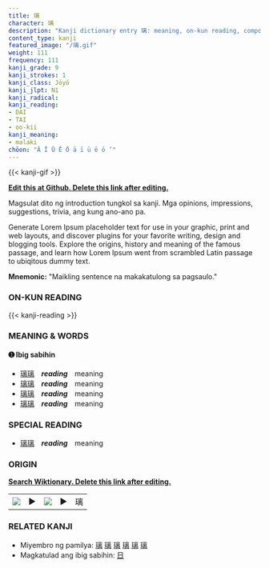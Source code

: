 ```yaml
---
title: 璃
character: 璃
description: "Kanji dictionary entry 璃: meaning, on-kun reading, compounds, origin, related kanji"
content_type: kanji
featured_image: "/璃.gif"
weight: 111
frequency: 111
kanji_grade: 9
kanji_strokes: 1
kanji_class: Jōyō
kanji_jlpt: N1
kanji_radical: 
kanji_reading: 
- DAI
- TAI
- oo-kii
kanji_meaning:
- malaki
chōon: "Ā Ī Ū Ē Ō ā ī ū ē ō ’"
---
```

[//]: # (Don't edit the line below. Kanji animated GIF code is automatically generated.)
{{< kanji-gif >}}

[//]: # (Edit below this line.)

**[Edit this at Github. Delete this link after editing.](https://github.com/tim0g/tim/tree/main/content/kanji/璃/index.md)**

Magsulat dito ng introduction tungkol sa kanji. Mga opinions, impressions, suggestions, trivia, ang kung ano-ano pa.

Generate Lorem Ipsum placeholder text for use in your graphic, print and web layouts, and discover plugins for your favorite writing, design and blogging tools. Explore the origins, history and meaning of the famous passage, and learn how Lorem Ipsum went from scrambled Latin passage to ubiqitous dummy text.
 
**Mnemonic:** "Maikling sentence na makakatulong sa pagsaulo."

### ON-KUN READING

[//]: # (Don't edit the line below. ON-KUN READING code is automatically generated.)
{{< kanji-reading >}}

### MEANING & WORDS

#### ➊ **Ibig sabihin**
  - [璃](../璃)[璃](../璃)　***reading***　meaning
  - [璃](../璃)[璃](../璃)　***reading***　meaning
  - [璃](../璃)[璃](../璃)　***reading***　meaning
  - [璃](../璃)[璃](../璃)　***reading***　meaning

### SPECIAL READING
  - [璃](../璃)[璃](../璃)　***reading***　meaning

### ORIGIN

**[Search Wiktionary. Delete this link after editing.](https://wiktionary.org/wiki/璃)**
<table class="kanji-table"><tr><td>
<img src="60px-璃-bronze.svg.png">
</td><td>▶</td><td>
<img src="60px-璃-oracle.svg.png">
</td><td>▶</td>
<td class="kanji-origin">璃</td>
</tr></table>

### RELATED KANJI
- Miyembro ng pamilya: [璃](../璃) [璃](../璃) [璃](../璃) [璃](../璃) [璃](../璃) [璃](../璃)
- Magkatulad ang ibig sabihin: [日](../日)
